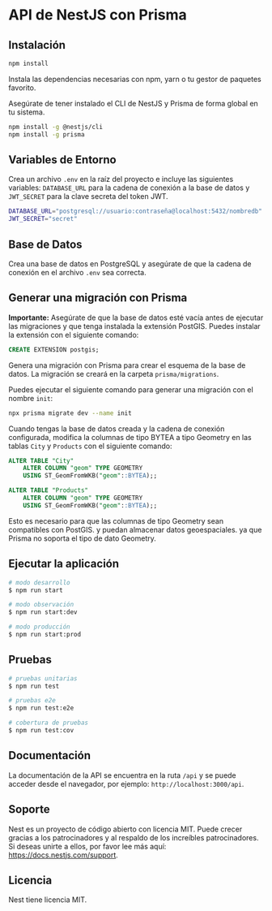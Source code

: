 # API de NestJS con Prisma

## Instalación

```bash
npm install
```

Instala las dependencias necesarias con npm, yarn o tu gestor de paquetes favorito.

Asegúrate de tener instalado el CLI de NestJS y Prisma de forma global en tu sistema.

```bash
npm install -g @nestjs/cli
npm install -g prisma
```


## Variables de Entorno

Crea un archivo `.env` en la raíz del proyecto e incluye las siguientes variables: `DATABASE_URL` para la cadena de conexión a la base de datos y `JWT_SECRET` para la clave secreta del token JWT.

```bash
DATABASE_URL="postgresql://usuario:contraseña@localhost:5432/nombredb"
JWT_SECRET="secret"
```

## Base de Datos

Crea una base de datos en PostgreSQL y asegúrate de que la cadena de conexión en el archivo `.env` sea correcta.

## Generar una migración con Prisma


**Importante:** Asegúrate de que la base de datos esté vacía antes de ejecutar las migraciones y que tenga instalada la extensión PostGIS. Puedes instalar la extensión con el siguiente comando:

```sql
CREATE EXTENSION postgis;
```

Genera una migración con Prisma para crear el esquema de la base de datos. La migración se creará en la carpeta `prisma/migrations`. 

Puedes ejecutar el siguiente comando para generar una migración con el nombre `init`:

```bash
npx prisma migrate dev --name init
```


Cuando tengas la base de datos creada y la cadena de conexión configurada, modifica la columnas de tipo BYTEA a tipo Geometry en las tablas `City` y `Products` con el siguiente comando:

```sql
ALTER TABLE "City"
    ALTER COLUMN "geom" TYPE GEOMETRY
    USING ST_GeomFromWKB("geom"::BYTEA);;

ALTER TABLE "Products"
    ALTER COLUMN "geom" TYPE GEOMETRY
    USING ST_GeomFromWKB("geom"::BYTEA);;
```
Esto es necesario para que las columnas de tipo Geometry sean compatibles con PostGIS. y puedan almacenar datos geoespaciales. ya que Prisma no soporta el tipo de dato Geometry.

## Ejecutar la aplicación

```bash
# modo desarrollo
$ npm run start

# modo observación
$ npm run start:dev

# modo producción
$ npm run start:prod
```

## Pruebas

```bash
# pruebas unitarias
$ npm run test

# pruebas e2e
$ npm run test:e2e

# cobertura de pruebas
$ npm run test:cov
```

## Documentación

La documentación de la API se encuentra en la ruta `/api` y se puede acceder desde el navegador, por ejemplo: `http://localhost:3000/api`.


## Soporte

Nest es un proyecto de código abierto con licencia MIT. Puede crecer gracias a los patrocinadores y al respaldo de los increíbles patrocinadores. Si deseas unirte a ellos, por favor lee más aquí: https://docs.nestjs.com/support.

## Licencia

Nest tiene licencia MIT.
